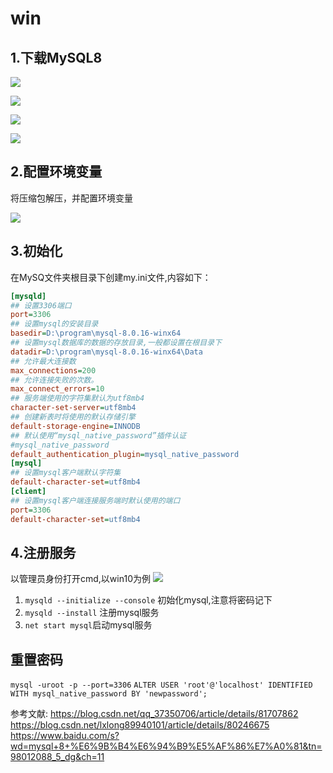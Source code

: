 # win

## 1.下载MySQL8

![](./win/1.png)



![](./win/2.png)

![](./win/3.png)

![](./win/4.png)
## 2.配置环境变量
将压缩包解压，并配置环境变量

![](./win/5.png)

##  3.初始化
在MySQ文件夹根目录下创建my.ini文件,内容如下：
```ini
[mysqld]
## 设置3306端口
port=3306
## 设置mysql的安装目录
basedir=D:\program\mysql-8.0.16-winx64
## 设置mysql数据库的数据的存放目录,一般都设置在根目录下
datadir=D:\program\mysql-8.0.16-winx64\Data
## 允许最大连接数
max_connections=200
## 允许连接失败的次数。
max_connect_errors=10
## 服务端使用的字符集默认为utf8mb4
character-set-server=utf8mb4
## 创建新表时将使用的默认存储引擎
default-storage-engine=INNODB
## 默认使用“mysql_native_password”插件认证
#mysql_native_password
default_authentication_plugin=mysql_native_password
[mysql]
## 设置mysql客户端默认字符集
default-character-set=utf8mb4
[client]
## 设置mysql客户端连接服务端时默认使用的端口
port=3306
default-character-set=utf8mb4
```

## 4.注册服务
以管理员身份打开cmd,以win10为例
![](./win/6.png)
1. `mysqld --initialize --console` 初始化mysql,注意将密码记下
2. `mysqld --install` 注册mysql服务
3. `net start mysql`启动mysql服务


## 重置密码
`mysql -uroot -p --port=3306`
`ALTER USER 'root'@'localhost' IDENTIFIED WITH mysql_native_password BY 'newpassword';`

参考文献:
https://blog.csdn.net/qq_37350706/article/details/81707862
https://blog.csdn.net/lxlong89940101/article/details/80246675
https://www.baidu.com/s?wd=mysql+8+%E6%9B%B4%E6%94%B9%E5%AF%86%E7%A0%81&tn=98012088_5_dg&ch=11
